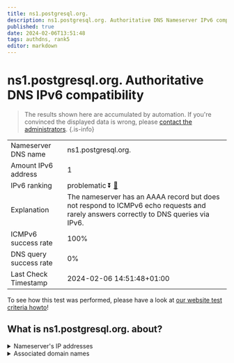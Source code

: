 ```yaml
---
title: ns1.postgresql.org.
description: ns1.postgresql.org. Authoritative DNS Nameserver IPv6 compatibility
published: true
date: 2024-02-06T13:51:48
tags: authdns, rank5
editor: markdown
---
```


# ns1.postgresql.org. Authoritative DNS IPv6 compatibility

> The results shown here are accumulated by automation. If you're convinced the displayed data is wrong, please [contact the administrators](/howto/chat). 
{.is-info}




|   |   |
| - | - |
| Nameserver DNS name | ns1.postgresql.org.
| Amount IPv6 address | 1
| IPv6 ranking | problematic :arrow_double_down: [🔗](/howto/ranking) |
| Explanation | The nameserver has an AAAA record but does not respond to ICMPv6 echo requests and rarely answers correctly to DNS queries via IPv6. |
| ICMPv6 success rate | 100%|
| DNS query success rate | 0% |
| Last Check Timestamp | 2024-02-06 14:51:48+01:00 |

To see how this test was performed, please have a look at [our website test criteria howto](/howto/testcriteria/authdns)!


## What is ns1.postgresql.org. about?




<details>
<summary>Nameserver's IP addresses</summary>

2604:1380:3011:d68::1

</details>



<details>
<summary>Associated domain names</summary>

www.postgresql.org

</details>

